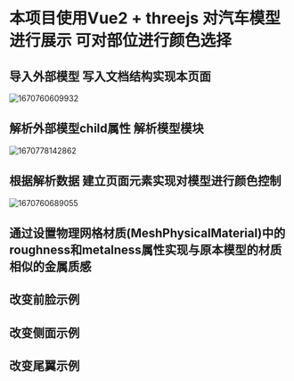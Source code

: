 # 本项目使用Vue2 + threejs 对汽车模型进行展示 可对部位进行颜色选择
## 导入外部模型 写入文档结构实现本页面
![1670760609932](https://user-images.githubusercontent.com/101321825/206902734-19372145-9022-4144-8f37-b6d03ffe97d1.png)<br>
## 解析外部模型child属性 解析模型模块
![1670778142862](https://user-images.githubusercontent.com/101321825/206917680-e0460788-ae58-41d8-9430-460ebbbbc721.png)<br>
## 根据解析数据 建立页面元素实现对模型进行颜色控制
![1670760689055](https://user-images.githubusercontent.com/101321825/206902791-bb9d347c-43e2-4dbe-aafd-5fe5a63b4280.png)<br>
## 通过设置物理网格材质(MeshPhysicalMaterial)中的roughness和metalness属性实现与原本模型的材质相似的金属质感
## 改变前脸示例
## 改变侧面示例
## 改变尾翼示例
